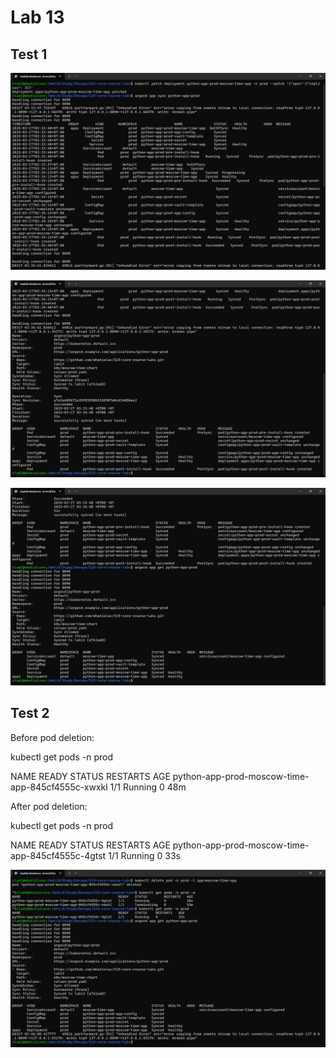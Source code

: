 # Lab 13

## Test 1

![Image 1](./media/lab_13_test_1_1.png)

![Image 2](./media/lab_13_test_1_2.png)

![Image 3](./media/lab_13_test_1_3.png) 


## Test 2

Before pod deletion:

kubectl get pods -n prod

NAME                                               READY   STATUS    RESTARTS   AGE
python-app-prod-moscow-time-app-845cf4555c-xwxkl   1/1     Running   0          48m

After pod deletion:

kubectl get pods -n prod

NAME                                               READY   STATUS    RESTARTS   AGE
python-app-prod-moscow-time-app-845cf4555c-4gtst   1/1     Running   0          33s

![Image 4](./media/lab_13_test_2.png)
